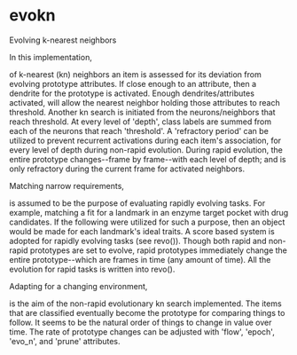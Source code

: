 # evokn
Evolving k-nearest neighbors

In this implementation,

of k-nearest (kn) neighbors an item is assessed for its deviation from evolving
prototype attributes. If close enough to an attribute, then a dendrite for the
prototype is activated. Enough dendrites/attributes activated, will allow the
nearest neighbor holding those attributes to reach threshold.
Another kn search is initiated from the neurons/neighbors that reach threshold.
At every level of 'depth', class labels are summed from each of the neurons that
reach 'threshold'. A 'refractory period' can be utilized to prevent recurrent
activations during each item's association, for every level of depth during
non-rapid evolution. During rapid evolution, the entire prototype changes--frame
by frame--with each level of depth; and is only refractory during the current
frame for activated neighbors.


Matching narrow requirements,

is assumed to be the purpose of evaluating rapidly evolving tasks. For example,
matching a fit for a landmark in an enzyme target pocket with drug candidates.
If the following were utilized for such a purpose, then an object would be made
for each landmark's ideal traits. A score based system is adopted for rapidly
evolving tasks (see revo()).
Though both rapid and non-rapid prototypes are set to evolve, rapid prototypes
immediately change the entire prototype--which are frames in time (any amount of
time). All the evolution for rapid tasks is written into revo().


Adapting for a changing environment,

is the aim of the non-rapid evolutionary kn search implemented. The items that
are classified eventually become the prototype for comparing things to follow.
It seems to be the natural order of things to change in value over time. The
rate of prototype changes can be adjusted with 'flow', 'epoch', 'evo_n', and
'prune' attributes.
